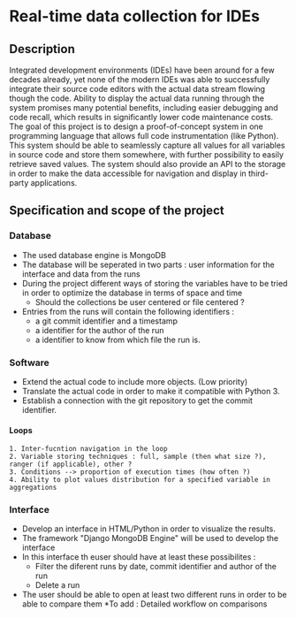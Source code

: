 # Real-time data collection for IDEs
## Description
Integrated development environments (IDEs) have been around for a few decades already, yet none of the modern IDEs was 
able to successfully integrate their source code editors with the actual data stream flowing though the code. Ability to 
display the actual data running through the system promises many potential benefits, including easier debugging and code 
recall, which results in significantly lower code maintenance costs.
The goal of this project is to design a proof-of-concept system in one programming language that allows full code 
instrumentation (like Python). This system should be able to seamlessly capture all values for all variables in source 
code and store them somewhere, with further possibility to easily retrieve saved values. The system should also provide 
an API to the storage in order to make the data accessible for navigation and display in third-party applications.

## Specification and scope of the project

### Database
* The used database engine is MongoDB
* The database will be seperated in two parts : user information for the interface and data from the runs
* During the project different ways of storing the variables have to be tried in order to optimize the database in terms
of space and time
    * Should the collections be user centered or file centered ?
* Entries from the runs will contain the following identifiers :
    * a git commit identifier and a timestamp
    * a identifier for the author of the run
    * a identifier to know from which file the run is.

### Software
* Extend the actual code to include more objects. (Low priority)
* Translate the actual code in order to make it compatible with Python 3.
* Establish a connection with the git repository to get the commit identifier.
#### Loops
    1. Inter-fucntion navigation in the loop
    2. Variable storing techniques : full, sample (then what size ?), ranger (if applicable), other ?
    3. Conditions --> proportion of execution times (how often ?)
    4. Ability to plot values distribution for a specified variable in aggregations

### Interface
* Develop an interface in HTML/Python in order to visualize the results.
* The framework "Django MongoDB Engine" will be used to develop the interface
* In this interface th euser should have at least these possibilites :
    * Filter the diferent runs by date, commit identifier and author of the run
    * Delete a run
* The user should be able to open at least two different runs in order to be able to compare them
    *To add : Detailed workflow on comparisons
